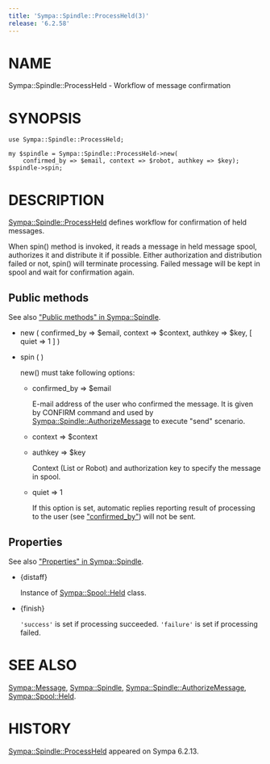 ```yaml
---
title: 'Sympa::Spindle::ProcessHeld(3)'
release: '6.2.58'
---
```


# NAME

Sympa::Spindle::ProcessHeld - Workflow of message confirmation

# SYNOPSIS

    use Sympa::Spindle::ProcessHeld;

    my $spindle = Sympa::Spindle::ProcessHeld->new(
        confirmed_by => $email, context => $robot, authkey => $key);
    $spindle->spin;

# DESCRIPTION

[Sympa::Spindle::ProcessHeld](./Sympa-Spindle-ProcessHeld.3.md) defines workflow for confirmation of held
messages.

When spin() method is invoked, it reads a message in held message spool,
authorizes it and distribute it if possible.
Either authorization and distribution failed or not, spin() will terminate
processing.
Failed message will be kept in spool and wait for confirmation again.

## Public methods

See also ["Public methods" in Sympa::Spindle](./Sympa-Spindle.3.md#public-methods).

- new ( confirmed\_by => $email,
context => $context, authkey => $key,
\[ quiet => 1 \] )
- spin ( )

    new() must take following options:

    - confirmed\_by => $email

        E-mail address of the user who confirmed the message.
        It is given by CONFIRM command and
        used by [Sympa::Spindle::AuthorizeMessage](./Sympa-Spindle-AuthorizeMessage.3.md) to execute "send" scenario.

    - context => $context
    - authkey => $key

        Context (List or Robot) and authorization key to specify the message in
        spool.

    - quiet => 1

        If this option is set, automatic replies reporting result of processing
        to the user (see ["confirmed\_by"](#confirmed_by)) will not be sent.

## Properties

See also ["Properties" in Sympa::Spindle](./Sympa-Spindle.3.md#properties).

- {distaff}

    Instance of [Sympa::Spool::Held](./Sympa-Spool-Held.3.md) class.

- {finish}

    `'success'` is set if processing succeeded.
    `'failure'` is set if processing failed.

# SEE ALSO

[Sympa::Message](./Sympa-Message.3.md),
[Sympa::Spindle](./Sympa-Spindle.3.md), [Sympa::Spindle::AuthorizeMessage](./Sympa-Spindle-AuthorizeMessage.3.md),
[Sympa::Spool::Held](./Sympa-Spool-Held.3.md).

# HISTORY

[Sympa::Spindle::ProcessHeld](./Sympa-Spindle-ProcessHeld.3.md) appeared on Sympa 6.2.13.
